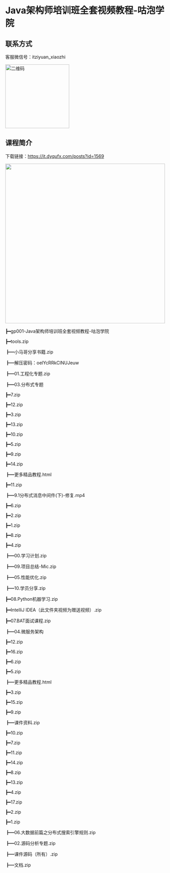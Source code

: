 # Java架构师培训班全套视频教程-咕泡学院

## 联系方式

客服微信号：itziyuan_xiaozhi

<img src="https://ziyuanyun.oss-cn-guangzhou.aliyuncs.com/common/20240614073449/666b82192834a.jpg" width="200" height="200" alt="二维码">

## 课程简介

下载链接：https://it.dyqufx.com/posts?id=1569

<img src="https://ziyuanyun.oss-cn-guangzhou.aliyuncs.com/yun/20240515224335/6644ca178b61e.jpg" width="500" alt="">

  ┣━gp001-Java架构师培训班全套视频教程-咕泡学院

 ┣━tools.zip

 ┣━小马哥分享书籍.zip

 ┣━解压密码：oelYcRRkClNUJeuw

 ┣━01.工程化专题.zip

 ┣━03.分布式专题

 ┣━7.zip

 ┣━12.zip

 ┣━3.zip

 ┣━13.zip

 ┣━10.zip

 ┣━5.zip

 ┣━9.zip

 ┣━14.zip

 ┣━更多精品教程.html

 ┣━11.zip

 ┣━9.1分布式消息中间件(下)-修复.mp4

 ┣━6.zip

 ┣━2.zip

 ┣━1.zip

 ┣━8.zip

 ┣━4.zip

 ┣━00.学习计划.zip

 ┣━09.项目总结-Mic.zip

 ┣━05.性能优化.zip

 ┣━10.学员分享.zip

 ┣━08.Python机器学习.zip

 ┣━IntelliJ IDEA（此文件夹视频为赠送视频）.zip

 ┣━07.BAT面试课程.zip

 ┣━04.微服务架构

 ┣━12.zip

 ┣━16.zip

 ┣━6.zip

 ┣━5.zip

 ┣━更多精品教程.html

 ┣━3.zip

 ┣━15.zip

 ┣━9.zip

 ┣━课件资料.zip

 ┣━10.zip

 ┣━7.zip

 ┣━11.zip

 ┣━14.zip

 ┣━8.zip

 ┣━13.zip

 ┣━4.zip

 ┣━17.zip

 ┣━2.zip

 ┣━1.zip

 ┣━06.大数据前篇之分布式搜索引擎规则.zip

 ┣━02.源码分析专题.zip

 ┣━课件源码（所有）.zip

 ┣━文档.zip

  